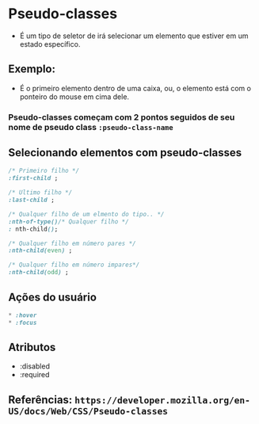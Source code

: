 # Pseudo-classes

- É um tipo de seletor de irá selecionar um elemento que estiver em um estado específico.

## Exemplo:

- É o primeiro elemento dentro de uma caixa, ou, o elemento está com o ponteiro do mouse em cima dele.

### Pseudo-classes começam com 2 pontos seguidos de seu nome de pseudo class `:pseudo-class-name`

## Selecionando elementos com pseudo-classes

```css
/* Primeiro filho */
:first-child ;

/* Ultimo filho */
:last-child ;

/* Qualquer filho de um elmento do tipo.. */
:nth-of-type()/* Qualquer filho */
: nth-child();

/* Qualquer filho em número pares */
:nth-child(even) ;

/* Qualquer filho em número impares*/
:nth-child(odd) ;
```

## Ações do usuário

```css
* :hover
* :focus
```

## Atributos

- :disabled
- :required

## Referências: `https://developer.mozilla.org/en-US/docs/Web/CSS/Pseudo-classes`
